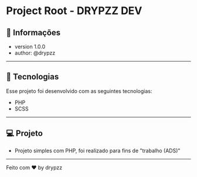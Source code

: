 # Project Root - DRYPZZ DEV

## 📰 Informações

- version 1.0.0
- author: @drypzz

---

## 🚀 Tecnologias

Esse projeto foi desenvolvido com as seguintes tecnologias:

- PHP
- SCSS

---

## 💻 Projeto

- Projeto simples com PHP, foi realizado para fins de "trabalho (ADS)"

---

Feito com ♥ by drypzz

